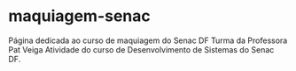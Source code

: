 # maquiagem-senac
Página dedicada ao curso de maquiagem do Senac DF Turma da Professora Pat Veiga
Atividade do curso de Desenvolvimento de Sistemas do Senac DF.
